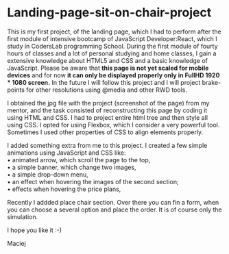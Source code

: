 # Landing-page-sit-on-chair-project
This is my first project, of the landing page, which I had to perform after the first module of intensive bootcamp of JavaScript Developer:React, which I study in CodersLab programming School. During the first module of fourty hours of classes and a lot of personal studying and home classes, I gain a extensive knowledge about HTML5 and CSS and a basic knowledge of JavaScript. Please be aware that <b>this page is not yet scaled for mobile devices</b> and for now <b>it can only be displayed properly only in FullHD 1920 * 1080 screen.</b> In the future I will follow this project and I will project brake-points for other resolutions using @media and other RWD tools.

I obtained the jpg file with the project (screenshot of the page) from my mentor, and the task consisted of reconstructing this page by coding it using HTML and CSS. I had to project entire html tree and then style all using CSS. I opted for using Flexbox, which I consider a very powerful tool. Sometimes I used other properties of CSS to align elements properly.

I added something extra from me to this project. I created a few simple animations using JavaScript and CSS like:<br>
    • animated arrow, which scroll the page to the top,<br>
    • a simple banner, which change two images,<br>
    • a simple drop-down menu,<br>
    • an effect when hovering the images of the second section;<br>
    • effects when hovering the price plans,<br>
    
Recently I addded place chair section. Over there you can fin a form, when you can choose a several option and place the order. It is of course only the simulation.


I hope you like it :-)


Maciej

